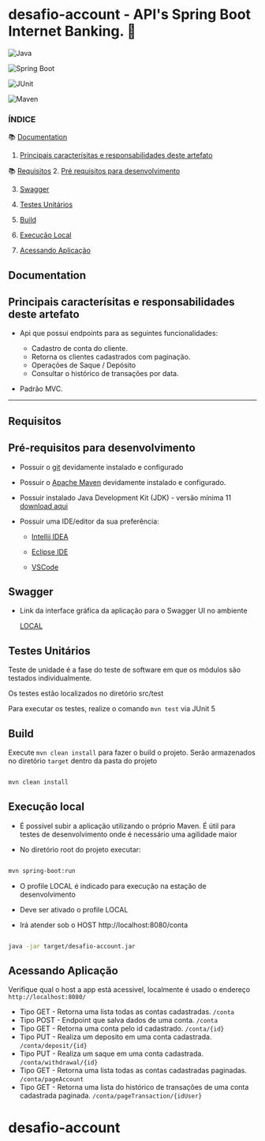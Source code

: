 
# desafio-account - API's Spring Boot Internet Banking. 🚀 

![Java](
https://img.shields.io/badge/Java-11-green?style=plastic&logo=java
)

![Spring Boot](
https://img.shields.io/badge/SpringBoot-2.7.12-green?style=plastic&logo=spring
)

![JUnit](
https://img.shields.io/badge/JUnit-5-green?style=plastic&
)

![Maven](
https://img.shields.io/badge/Maven-green?style=plastic
)


### ÍNDICE
:books: [Documentation](#documentation)
1. [Principais caracterísitas e responsabilidades deste artefato](#principais-caracterísitas-e-responsabilidades-deste-artefato) 

:books: [Requisitos](#requisitos)
2. [Pré requisitos para desenvolvimento](#pré-requisitos-para-desenvolvimento)


3. [Swagger](#swagger)

4. [Testes Unitários](#testes)

5. [Build](#build)

6. [Execução Local](#execucaoLocal)

7. [Acessando Aplicação](#acessandoAplicacao)

## Documentation
## Principais caracterísitas e responsabilidades deste artefato 

- Api que possui endpoints para as seguintes funcionalidades:
	- Cadastro de conta do cliente.
	- Retorna os clientes cadastrados com paginação.
	- Operações de Saque / Depósito
	- Consultar o histórico de transações por data.

- Padrão MVC.

---



## Requisitos
## Pré-requisitos para desenvolvimento

- Possuir o [git](
https://git-scm.com/
) devidamente instalado e configurado

- Possuir o [Apache Maven](
https://maven.apache.org/download.cgi
) devidamente instalado e configurado.

- Possuir instalado Java Development Kit (JDK) - versão mínima 11 [download aqui](
https://www.oracle.com/java/technologies/javase-downloads.html
)

- Possuir uma IDE/editor da sua preferência:

  - [Intellij IDEA](
https://www.jetbrains.com/idea/
)

  - [Eclipse IDE](
https://www.eclipse.org/ide/
)

  - [VSCode](
https://code.visualstudio.com/download
)

<a name="swagger"></a>

## Swagger

- Link da interface gráfica da aplicação para o Swagger UI no ambiente

  [LOCAL](
http://localhost:8080/swagger-ui/
)

<a name="testes"></a>

## Testes Unitários

Teste de unidade é a fase do teste de software em que os módulos são testados individualmente.

Os testes estão localizados no diretório src/test

Para executar os testes, realize o comando 
`mvn test`
 via JUnit 5


<a name="build"></a>

## Build

Execute 
`mvn clean install`
 para fazer o build o projeto. Serão armazenados no diretório 
`target`
 dentro da pasta do projeto

```bash

mvn clean install

```

<a name="execucaoLocal"></a>

## Execução local

- É possível subir a aplicação utilizando o próprio Maven. É útil para testes de desenvolvimento onde é necessário uma agilidade maior

- No diretório root do projeto executar:

```bash

mvn spring-boot:run

```

- O profile LOCAL é indicado para execução na estação de desenvolvimento

- Deve ser ativado o profile LOCAL

- Irá atender sob o HOST http://localhost:8080/conta

```bash

java -jar target/desafio-account.jar

```

<a name="acessandoAplicacao"></a>

## Acessando Aplicação

Verifique qual o host a app está acessivel, localmente é usado o endereço 
`http://localhost:8080/`

- Tipo GET - Retorna uma lista todas as contas cadastradas.
`/conta`
- Tipo POST - Endpoint que salva dados de uma conta.
`/conta`
- Tipo GET - Retorna uma conta pelo id cadastrado.
`/conta/{id}`
- Tipo PUT - Realiza um deposito em uma conta cadastrada.
`/conta/deposit/{id}` 
- Tipo PUT - Realiza um saque em uma conta cadastrada.
`/conta/withdrawal/{id}`
- Tipo GET - Retorna uma lista todas as contas cadastradas paginadas.
`/conta/pageAccount`
- Tipo GET - Retorna uma lista do histórico de transações de uma conta cadastrada paginada. 
`/conta/pageTransaction/{idUser}`
# desafio-account
